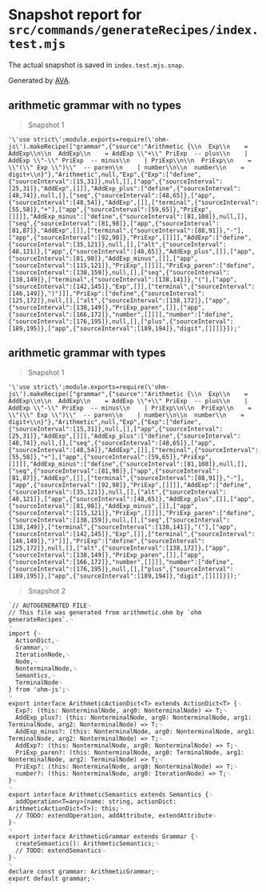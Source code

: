 # Snapshot report for `src/commands/generateRecipes/index.test.mjs`

The actual snapshot is saved in `index.test.mjs.snap`.

Generated by [AVA](https://avajs.dev).

## arithmetic grammar with no types

> Snapshot 1

    '\'use strict\';module.exports=require(\'ohm-js\').makeRecipe(["grammar",{"source":"Arithmetic {\\n  Exp\\n    = AddExp\\n\\n  AddExp\\n    = AddExp \\"+\\" PriExp  -- plus\\n    | AddExp \\"-\\" PriExp  -- minus\\n    | PriExp\\n\\n  PriExp\\n    = \\"(\\" Exp \\")\\"  -- paren\\n    | number\\n\\n  number\\n    = digit+\\n}"},"Arithmetic",null,"Exp",{"Exp":["define",{"sourceInterval":[15,31]},null,[],["app",{"sourceInterval":[25,31]},"AddExp",[]]],"AddExp_plus":["define",{"sourceInterval":[48,74]},null,[],["seq",{"sourceInterval":[48,65]},["app",{"sourceInterval":[48,54]},"AddExp",[]],["terminal",{"sourceInterval":[55,58]},"+"],["app",{"sourceInterval":[59,65]},"PriExp",[]]]],"AddExp_minus":["define",{"sourceInterval":[81,108]},null,[],["seq",{"sourceInterval":[81,98]},["app",{"sourceInterval":[81,87]},"AddExp",[]],["terminal",{"sourceInterval":[88,91]},"-"],["app",{"sourceInterval":[92,98]},"PriExp",[]]]],"AddExp":["define",{"sourceInterval":[35,121]},null,[],["alt",{"sourceInterval":[48,121]},["app",{"sourceInterval":[48,65]},"AddExp_plus",[]],["app",{"sourceInterval":[81,98]},"AddExp_minus",[]],["app",{"sourceInterval":[115,121]},"PriExp",[]]]],"PriExp_paren":["define",{"sourceInterval":[138,159]},null,[],["seq",{"sourceInterval":[138,149]},["terminal",{"sourceInterval":[138,141]},"("],["app",{"sourceInterval":[142,145]},"Exp",[]],["terminal",{"sourceInterval":[146,149]},")"]]],"PriExp":["define",{"sourceInterval":[125,172]},null,[],["alt",{"sourceInterval":[138,172]},["app",{"sourceInterval":[138,149]},"PriExp_paren",[]],["app",{"sourceInterval":[166,172]},"number",[]]]],"number":["define",{"sourceInterval":[176,195]},null,[],["plus",{"sourceInterval":[189,195]},["app",{"sourceInterval":[189,194]},"digit",[]]]]}]);'

## arithmetic grammar with types

> Snapshot 1

    '\'use strict\';module.exports=require(\'ohm-js\').makeRecipe(["grammar",{"source":"Arithmetic {\\n  Exp\\n    = AddExp\\n\\n  AddExp\\n    = AddExp \\"+\\" PriExp  -- plus\\n    | AddExp \\"-\\" PriExp  -- minus\\n    | PriExp\\n\\n  PriExp\\n    = \\"(\\" Exp \\")\\"  -- paren\\n    | number\\n\\n  number\\n    = digit+\\n}"},"Arithmetic",null,"Exp",{"Exp":["define",{"sourceInterval":[15,31]},null,[],["app",{"sourceInterval":[25,31]},"AddExp",[]]],"AddExp_plus":["define",{"sourceInterval":[48,74]},null,[],["seq",{"sourceInterval":[48,65]},["app",{"sourceInterval":[48,54]},"AddExp",[]],["terminal",{"sourceInterval":[55,58]},"+"],["app",{"sourceInterval":[59,65]},"PriExp",[]]]],"AddExp_minus":["define",{"sourceInterval":[81,108]},null,[],["seq",{"sourceInterval":[81,98]},["app",{"sourceInterval":[81,87]},"AddExp",[]],["terminal",{"sourceInterval":[88,91]},"-"],["app",{"sourceInterval":[92,98]},"PriExp",[]]]],"AddExp":["define",{"sourceInterval":[35,121]},null,[],["alt",{"sourceInterval":[48,121]},["app",{"sourceInterval":[48,65]},"AddExp_plus",[]],["app",{"sourceInterval":[81,98]},"AddExp_minus",[]],["app",{"sourceInterval":[115,121]},"PriExp",[]]]],"PriExp_paren":["define",{"sourceInterval":[138,159]},null,[],["seq",{"sourceInterval":[138,149]},["terminal",{"sourceInterval":[138,141]},"("],["app",{"sourceInterval":[142,145]},"Exp",[]],["terminal",{"sourceInterval":[146,149]},")"]]],"PriExp":["define",{"sourceInterval":[125,172]},null,[],["alt",{"sourceInterval":[138,172]},["app",{"sourceInterval":[138,149]},"PriExp_paren",[]],["app",{"sourceInterval":[166,172]},"number",[]]]],"number":["define",{"sourceInterval":[176,195]},null,[],["plus",{"sourceInterval":[189,195]},["app",{"sourceInterval":[189,194]},"digit",[]]]]}]);'

> Snapshot 2

    `// AUTOGENERATED FILE␊
    // This file was generated from arithmetic.ohm by `ohm generateRecipes`.␊
    ␊
    import {␊
      ActionDict,␊
      Grammar,␊
      IterationNode,␊
      Node,␊
      NonterminalNode,␊
      Semantics,␊
      TerminalNode␊
    } from 'ohm-js';␊
    ␊
    export interface ArithmeticActionDict<T> extends ActionDict<T> {␊
      Exp?: (this: NonterminalNode, arg0: NonterminalNode) => T;␊
      AddExp_plus?: (this: NonterminalNode, arg0: NonterminalNode, arg1: TerminalNode, arg2: NonterminalNode) => T;␊
      AddExp_minus?: (this: NonterminalNode, arg0: NonterminalNode, arg1: TerminalNode, arg2: NonterminalNode) => T;␊
      AddExp?: (this: NonterminalNode, arg0: NonterminalNode) => T;␊
      PriExp_paren?: (this: NonterminalNode, arg0: TerminalNode, arg1: NonterminalNode, arg2: TerminalNode) => T;␊
      PriExp?: (this: NonterminalNode, arg0: NonterminalNode) => T;␊
      number?: (this: NonterminalNode, arg0: IterationNode) => T;␊
    }␊
    ␊
    export interface ArithmeticSemantics extends Semantics {␊
      addOperation<T=any>(name: string, actionDict: ArithmeticActionDict<T>): this;␊
      // TODO: extendOperation, addAttribute, extendAttribute␊
    }␊
    ␊
    export interface ArithmeticGrammar extends Grammar {␊
      createSemantics(): ArithmeticSemantics;␊
      // TODO: extendSemantics␊
    }␊
    ␊
    declare const grammar: ArithmeticGrammar;␊
    export default grammar;␊
    `
